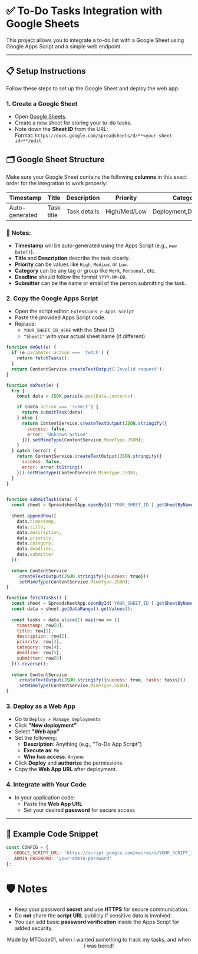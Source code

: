 # ✅ To-Do Tasks Integration with Google Sheets

This project allows you to integrate a to-do list with a Google Sheet using Google Apps Script and a simple web endpoint.

---

## 📋 Setup Instructions

Follow these steps to set up the Google Sheet and deploy the web app:

### 1. **Create a Google Sheet**
- Open [Google Sheets](https://sheets.google.com).
- Create a new sheet for storing your to-do tasks.
- Note down the **Sheet ID** from the URL:  
  Format: `https://docs.google.com/spreadsheets/d/**<your-sheet-id>**/edit`

## 🗂️ Google Sheet Structure

Make sure your Google Sheet contains the following **columns** in this exact order for the integration to work properly:

| Timestamp         | Title          | Description        | Priority | Category       | Deadline        | Submitter      |
|------------------|----------------|--------------------|----------|----------------|-----------------|----------------|
| Auto-generated   | Task title     | Task details       | High/Med/Low | Deployment,Design/etc. | YYYY-MM-DD      | Name or Email  |

### 📌 Notes:
- **Timestamp** will be auto-generated using the Apps Script (e.g., `new Date()`).
- **Title** and **Description** describe the task clearly.
- **Priority** can be values like `High`, `Medium`, or `Low`.
- **Category** can be any tag or group like `Work`, `Personal`, etc.
- **Deadline** should follow the format `YYYY-MM-DD`.
- **Submitter** can be the name or email of the person submitting the task.


### 2. **Copy the Google Apps Script**
- Open the script editor: `Extensions > Apps Script`
- Paste the provided Apps Script code.
- Replace:
  - `YOUR_SHEET_ID_HERE` with the Sheet ID
  - `"Sheet1"` with your actual sheet name (if different)

```js
function doGet(e) {
  if (e.parameter.action === 'fetch') {
    return fetchTasks();
  }
  return ContentService.createTextOutput('Invalid request');
}

function doPost(e) {
  try {
    const data = JSON.parse(e.postData.contents);

    if (data.action === 'submit') {
      return submitTask(data);
    } else {
      return ContentService.createTextOutput(JSON.stringify({
        success: false,
        error: 'Unknown action'
      })).setMimeType(ContentService.MimeType.JSON);
    }
  } catch (error) {
    return ContentService.createTextOutput(JSON.stringify({
      success: false,
      error: error.toString()
    })).setMimeType(ContentService.MimeType.JSON);
  }
}


function submitTask(data) {
  const sheet = SpreadsheetApp.openById('YOUR_SHEET_ID').getSheetByName('SHEET_NAME');
  
  sheet.appendRow([
    data.timestamp,
    data.title,
    data.description,
    data.priority,
    data.category,
    data.deadline,
    data.submitter
  ]);
  
  return ContentService
    .createTextOutput(JSON.stringify({success: true}))
    .setMimeType(ContentService.MimeType.JSON);
}

function fetchTasks() {
  const sheet = SpreadsheetApp.openById('YOUR_SHEET_ID').getSheetByName('SHEET_NAME');
  const data = sheet.getDataRange().getValues();
  
  const tasks = data.slice(1).map(row => ({
    timestamp: row[0],
    title: row[1],
    description: row[2],
    priority: row[3],
    category: row[4],
    deadline: row[5],
    submitter: row[6]
  })).reverse();
  
  return ContentService
    .createTextOutput(JSON.stringify({success: true, tasks: tasks}))
    .setMimeType(ContentService.MimeType.JSON);
}
```

### 3. **Deploy as a Web App**
- Go to `Deploy > Manage deployments`
- Click **"New deployment"**
- Select **"Web app"**
- Set the following:
  - **Description**: Anything (e.g., "To-Do App Script")
  - **Execute as**: `Me`
  - **Who has access**: `Anyone`
- Click **Deploy** and **authorize** the permissions.
- Copy the **Web App URL** after deployment.

### 4. **Integrate with Your Code**
- In your application code:
  - Paste the **Web App URL**
  - Set your desired **password** for secure access

---

## 🔐 Example Code Snippet

```javascript
const CONFIG = {
   GOOGLE_SCRIPT_URL: 'https://script.google.com/macros/s/YOUR_SCRIPT_ID/exec',
   ADMIN_PASSWORD: 'your-admin-password'
};
```
# 🛡️ Notes

- Keep your password **secret** and use **HTTPS** for secure communication.
- Do **not** share the **script URL** publicly if sensitive data is involved.
- You can add basic **password verification** inside the Apps Script for added security.

<div align="center">
  Made by MTCode01, when i wanted something to track my tasks, and when i was bored!
</div>
